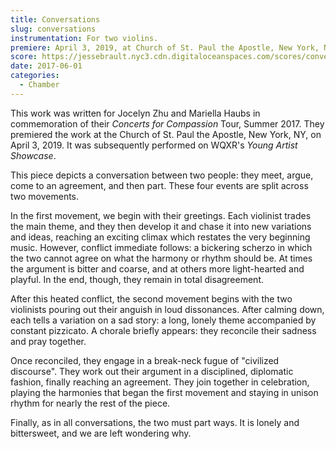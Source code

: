 ```yaml
---
title: Conversations
slug: conversations
instrumentation: For two violins.
premiere: April 3, 2019, at Church of St. Paul the Apostle, New York, New York.
score: https://jessebrault.nyc3.cdn.digitaloceanspaces.com/scores/conversations.pdf
date: 2017-06-01
categories:
  - Chamber
---
```

This work was written for Jocelyn Zhu and Mariella Haubs in commemoration of their _Concerts for Compassion_ Tour, 
Summer 2017. They premiered the work at the Church of St. Paul the Apostle, New York, NY, on April 3, 2019.
It was subsequently performed on WQXR's _Young Artist Showcase_.

This piece depicts a conversation between two people: they meet, argue, come to an agreement, and then part. 
These four events are split across two movements.

In the first movement, we begin with their greetings. Each violinist trades the main theme, 
and they then develop it and chase it into new variations and ideas, reaching an exciting climax 
which restates the very beginning music. However, conflict immediate follows: a bickering scherzo 
in which the two cannot agree on what the harmony or rhythm should be. At times the argument is 
bitter and coarse, and at others more light-hearted and playful. 
In the end, though, they remain in total disagreement.

After this heated conflict, the second movement begins with the two violinists pouring out their anguish
in loud dissonances. After calming down, each tells a variation on a sad story: a long, lonely theme 
accompanied by constant pizzicato. A chorale briefly appears: they reconcile their sadness and pray together.

Once reconciled, they engage in a break-neck fugue of "civilized discourse". 
They work out their argument in a disciplined, diplomatic fashion, finally reaching an agreement. 
They join together in celebration, playing the harmonies that began the first movement and staying 
in unison rhythm for nearly the rest of the piece.

Finally, as in all conversations, the two must part ways. It is lonely and bittersweet, and we are left wondering why.
